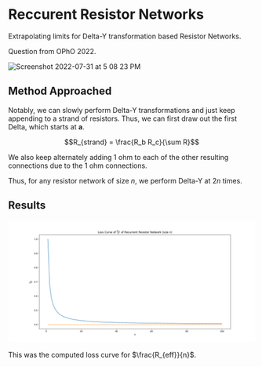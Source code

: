 # Reccurent Resistor Networks

Extrapolating limits for Delta-Y transformation based Resistor Networks.

Question from OPhO 2022.

<img width="926" alt="Screenshot 2022-07-31 at 5 08 23 PM" src="https://user-images.githubusercontent.com/65448559/182024484-a8f5626d-a248-4557-832c-b287318c10e0.png">



## Method Approached

Notably, we can slowly perform Delta-Y transformations and just keep appending to a strand of resistors. Thus, we can first draw out the first Delta, which starts at **a**.

$$R_{strand} = \frac{R_b R_c}{\sum R}$$

We also keep alternately adding 1 ohm to each of the other resulting connections due to the 1 ohm connections.

Thus, for any resistor network of size $n$, we perform Delta-Y at $2n$ times.

## Results
![Loss Curve](./loss_curve.png)

This was the computed loss curve for $\frac{R_{eff}}{n}$.
